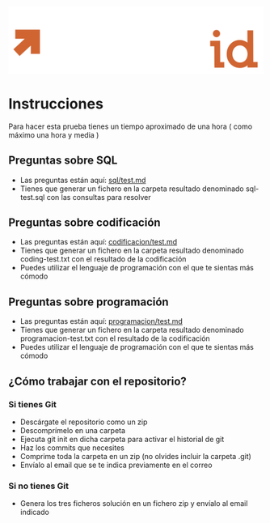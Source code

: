 <img src="img/logo.png" />

# Instrucciones

Para hacer esta prueba tienes un tiempo aproximado de una hora ( como máximo una hora y media )

## Preguntas sobre SQL

* Las preguntas están aquí: [sql/test.md](sql/test.md)
* Tienes que generar un fichero en la carpeta resultado denominado sql-test.sql con las consultas para resolver 

## Preguntas sobre codificación

* Las preguntas están aquí: [codificacion/test.md](codificacion/test.md)
* Tienes que generar un fichero en la carpeta resultado denominado coding-test.txt con el resultado de la codificación
* Puedes utilizar el lenguaje de programación con el que te sientas más cómodo

## Preguntas sobre programación

* Las preguntas están aquí: [programacion/test.md](programacion/test.md)
* Tienes que generar un fichero en la carpeta resultado denominado programacion-test.txt con el resultado de la codificación
* Puedes utilizar el lenguaje de programación con el que te sientas más cómodo

## ¿Cómo trabajar con el repositorio?
### Si tienes Git

* Descárgate el repositorio como un zip
* Descomprímelo en una carpeta
* Ejecuta git init en dicha carpeta para activar el historial de git
* Haz los commits que necesites
* Comprime toda la carpeta en un zip (no olvides incluir la carpeta .git)
* Envíalo al email que se te indica previamente en el correo
### Si no tienes Git
* Genera los tres ficheros solución en un fichero zip y envíalo al email indicado
